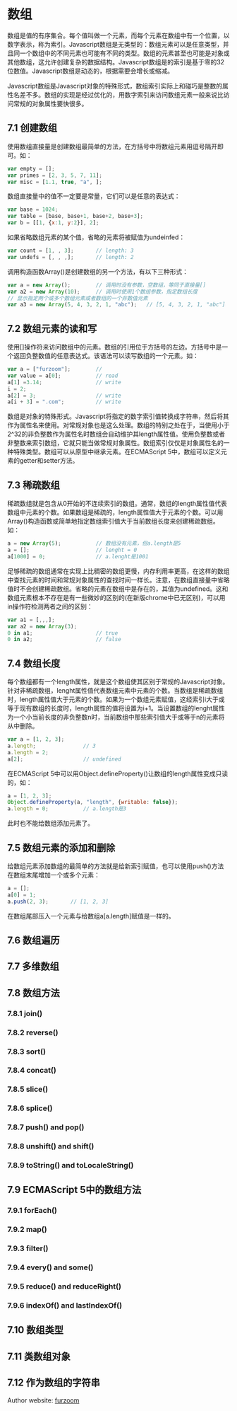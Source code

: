 # 数组
数组是值的有序集合。每个值叫做一个元素，而每个元素在数组中有一个位置，以数字表示，称为索引。Javascript数组是无类型的：数组元素可以是任意类型，并且同一个数组中的不同元素也可能有不同的类型。数组的元素甚至也可能是对象或其他数组，这允许创建复杂的数据结构。Javascript数组是的索引是基于零的32位数值。Javascript数组是动态的，根据需要会增长或缩减。

Javascript数组是Javascript对象的特殊形式，数组索引实际上和碰巧是整数的属性名差不多。数组的实现是经过优化的，用数字索引来访问数组元素一般来说比访问常规的对象属性要快很多。

## 7.1 创建数组
使用数组直接量是创建数组最简单的方法，在方括号中将数组元素用逗号隔开即可。如：

```javascript
var empty = [];
var primes = [2, 3, 5, 7, 11];
var misc = [1.1, true, "a", ];
```

数组直接量中的值不一定要是常量，它们可以是任意的表达式：

```javascript
var base = 1024;
var table = [base, base+1, base+2, base+3];
var b = [[1, {x:1, y:2}], 2];
```

如果省略数组元素的某个值，省略的元素将被赋值为undeinfed：

```javascript
var count = [1, , 3];		// length: 3
var undefs = [, , ,];		// length: 2
```

调用构造函数Array()是创建数组的另一个方法，有以下三种形式：

```javascript
var a = new Array();		// 调用时没有参数，空数组，等同于直接量[]
var a2 = new Array(10);		// 调用时使用1个数组参数，指定数组长度
// 显示指定两个或多个数组元素或者数组的一个非数值元素
var a3 = new Array(5, 4, 3, 2, 1, "abc");	// [5, 4, 3, 2, 1, "abc"]
```

## 7.2 数组元素的读和写
使用[]操作符来访问数组中的元素。数组的引用位于方括号的左边。方括号中是一个返回负整数值的任意表达式。该语法可以读写数组的一个元素。如：
```javascript
var a = ["furzoom"];		//
var value = a[0];			// read 
a[1] =3.14;					// write
i = 2;
a[2] = 3;					// write
a[i + 3] = ".com";			// write
```

数组是对象的特殊形式。Javascript将指定的数字索引值转换成字符串，然后将其作为属性名来使用。对常规对象也是这么处理。数组的特别之处在于，当使用小于2^32的非负整数作为属性名时数组会自动维护其length属性值。使用负整数或者非整数来索引数组，它就只能当做常规对象属性。数组索引仅仅是对象属性名的一种特殊类型。数组可以从原型中继承元素。在ECMAScript 5中，数组可以定义元素的getter和setter方法。

## 7.3 稀疏数组
稀疏数组就是包含从0开始的不连续索引的数组。通常，数组的length属性值代表数组中元素的个数。如果数组是稀疏的，length属性值大于元素的个数。可以用Array()构造函数或简单地指定数组索引值大于当前数组长度来创建稀疏数组。如：

```javascript
a = new Array(5);			// 数组没有元素，但a.length是5
a = [];						// lenght = 0
a[1000] = 0;				// a.lenght是1001
```

足够稀疏的数组通常在实现上比稠密的数组更慢，内存利用率更高，在这样的数组中查找元素的时间和常规对象属性的查找时间一样长。注意，在数组直接量中省略值时不会创建稀疏数组。省略的元素在数组中是存在的，其值为undefined。这和数组元素根本不存在是有一些微妙的区别的(在新版chrome中已无区别)，可以用in操作符检测两者之间的区别：

```javascript
var a1 = [,,,];
var a2 = new Array(3);
0 in a1;					// true
0 in a2;					// false
```

## 7.4 数组长度
每个数组都有一个length属性，就是这个数组使其区别于常规的Javascript对象。针对非稀疏数组，lenght属性值代表数组元素中元素的个数。当数组是稀疏数组时，length属性值大于元素的个数。如果为一个数组元素赋值，这经索引i大于或等于现有数组的长度时，length属性的值将设置为i+1。当设置数组的lenght属性为一个小当前长度的非负整数n时，当前数组中那些索引值大于或等于n的元素将从中删除。

```javascript
var a = [1, 2, 3];
a.length;				// 3
a.length = 2;
a[2];					// undefined
```

在ECMAScript 5中可以用Object.defineProperty()让数组的length属性变成只读的，如：

```javascript
a = [1, 2, 3];
Object.defineProperty(a, "length", {writable: false});
a.length = 0;			// a.length是3
```

此时也不能给数组添加元素了。

## 7.5 数组元素的添加和删除
给数组元素添加数组的最简单的方法就是给新索引赋值，也可以使用push()方法在数组末尾增加一个或多个元素：

```javascript
a = [];
a[0] = 1;
a.push(2, 3);		// [1, 2, 3]
```

在数组尾部压入一个元素与给数组a[a.length]赋值是一样的。

## 7.6 数组遍历

## 7.7 多维数组

## 7.8 数组方法

### 7.8.1 join()

### 7.8.2 reverse()

### 7.8.3 sort()

### 7.8.4 concat()

### 7.8.5 slice()

### 7.8.6 splice()

### 7.8.7 push() and pop()

### 7.8.8 unshift() and shift()

### 7.8.9 toString() and toLocaleString()

## 7.9 ECMAScript 5中的数组方法

### 7.9.1 forEach()

### 7.9.2 map()

### 7.9.3 filter()

### 7.9.4 every() and some()

### 7.9.5 reduce() and reduceRight()

### 7.9.6 indexOf() and lastIndexOf()

## 7.10 数组类型

## 7.11 类数组对象

## 7.12 作为数组的字符串






Author website: [furzoom](http://furzoom.com/about-us/ "Furzoom")
